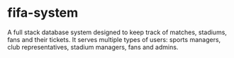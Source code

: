 # fifa-system
A full stack database system designed to keep track of matches, stadiums, fans and their tickets. It serves multiple types of users: sports managers, club representatives, stadium managers, fans and admins.  
